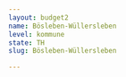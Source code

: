 ```yaml
---
layout: budget2
name: Bösleben-Wüllersleben
level: kommune
state: TH
slug: Bösleben-Wüllersleben

---
```



